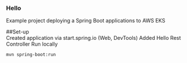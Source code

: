 ### Hello 
Example project deploying a Spring Boot applications to AWS EKS 

##Set-up  
Created application via start.spring.io (Web, DevTools) 
Added Hello Rest Controller 
Run locally 
```
mvn spring-boot:run
``` 


